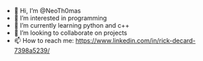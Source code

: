 - 👋 Hi, I’m @NeoTh0mas
- 👀 I’m interested in programming
- 🌱 I’m currently learning python and c++
- 💞️ I’m looking to collaborate on projects 
- 📫 How to reach me: https://www.linkedin.com/in/rick-decard-7398a5239/

<!---
NeoTh0mas/NeoTh0mas is a ✨ special ✨ repository because its `README.md` (this file) appears on your GitHub profile.
You can click the Preview link to take a look at your changes.
--->
